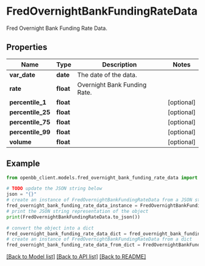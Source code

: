# FredOvernightBankFundingRateData

Fred Overnight Bank Funding Rate Data.

## Properties

Name | Type | Description | Notes
------------ | ------------- | ------------- | -------------
**var_date** | **date** | The date of the data. | 
**rate** | **float** | Overnight Bank Funding Rate. | 
**percentile_1** | **float** |  | [optional] 
**percentile_25** | **float** |  | [optional] 
**percentile_75** | **float** |  | [optional] 
**percentile_99** | **float** |  | [optional] 
**volume** | **float** |  | [optional] 

## Example

```python
from openbb_client.models.fred_overnight_bank_funding_rate_data import FredOvernightBankFundingRateData

# TODO update the JSON string below
json = "{}"
# create an instance of FredOvernightBankFundingRateData from a JSON string
fred_overnight_bank_funding_rate_data_instance = FredOvernightBankFundingRateData.from_json(json)
# print the JSON string representation of the object
print(FredOvernightBankFundingRateData.to_json())

# convert the object into a dict
fred_overnight_bank_funding_rate_data_dict = fred_overnight_bank_funding_rate_data_instance.to_dict()
# create an instance of FredOvernightBankFundingRateData from a dict
fred_overnight_bank_funding_rate_data_from_dict = FredOvernightBankFundingRateData.from_dict(fred_overnight_bank_funding_rate_data_dict)
```
[[Back to Model list]](../README.md#documentation-for-models) [[Back to API list]](../README.md#documentation-for-api-endpoints) [[Back to README]](../README.md)


